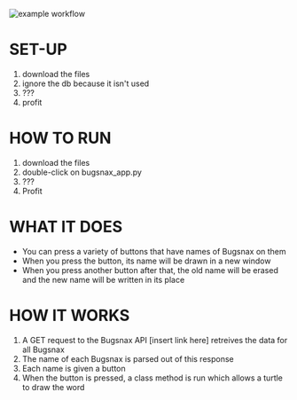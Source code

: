![example workflow](https://github.com/LizardRain/week-one-project/actions/workflows/style.yaml/badge.svg)

# SET-UP
1. download the files
2. ignore the db because it isn't used
3. ???
4. profit

# HOW TO RUN
1. download the files
2. double-click on bugsnax_app.py
3. ???
4. Profit

# WHAT IT DOES
* You can press a variety of buttons that have names of Bugsnax on them
* When you press the button, its name will be drawn in a new window
* When you press another button after that, the old name will be erased and the new name will be written in its place

# HOW IT WORKS
1. A GET request to the Bugsnax API [insert link here] retreives the data for all Bugsnax
2. The name of each Bugsnax is parsed out of this response
3. Each name is given a button
4. When the button is pressed, a class method is run which allows a turtle to draw the word
